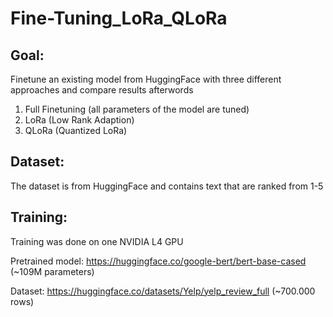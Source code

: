 # Fine-Tuning_LoRa_QLoRa


## Goal:
Finetune an existing model from HuggingFace with three different approaches and compare results afterwords
1. Full Finetuning (all parameters of the model are tuned)
2. LoRa (Low Rank Adaption)
3. QLoRa (Quantized LoRa)

## Dataset:
The dataset is from HuggingFace and contains text that are ranked from 1-5

## Training:
Training was done on one NVIDIA L4 GPU

Pretrained model: https://huggingface.co/google-bert/bert-base-cased (~109M parameters)

Dataset: https://huggingface.co/datasets/Yelp/yelp_review_full (~700.000 rows)
